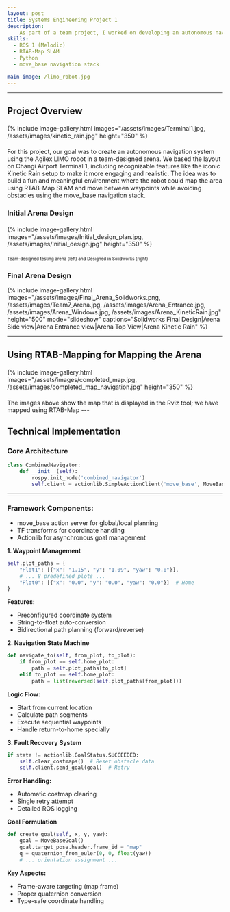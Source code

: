 ```yaml
---
layout: post
title: Systems Engineering Project 1
description:  
    As part of a team project, I worked on developing an autonomous navigation system for the Agilex LIMO robot within a custom-designed arena. Using the RTAB-Map SLAM approach, the robot was able to build a map of the environment and localize itself in real time. Waypoints for navigation were identified directly through the RTAB-Map interface, allowing us to set specific goal locations within the mapped environment. I contributed by writing Python code to enable the robot to follow these waypoints using ROS, while the move_base navigation stack handled global and local path planning to avoid obstacles and determine the most efficient route. This project gave me hands-on experience in mapping, waypoint navigation, and system integration with real-world robot hardware.
skills: 
  - ROS 1 (Melodic)
  - RTAB-Map SLAM
  - Python
  - move_base navigation stack

main-image: /limo_robot.jpg
---
```


---
## Project Overview
<div style="display: flex; gap: 20px; flex-wrap: wrap; margin: 20px 0;">
  {% include image-gallery.html 
     images="/assets/images/Terminal1.jpg, /assets/images/kinetic_rain.jpg"  
     height="350" 
  %}
</div>

For this project, our goal was to create an autonomous navigation system using the Agilex LIMO robot in a team-designed arena. We based the layout on Changi Airport Terminal 1, including recognizable features like the iconic Kinetic Rain setup to make it more engaging and realistic. The idea was to build a fun and meaningful environment where the robot could map the area using RTAB-Map SLAM and move between waypoints while avoiding obstacles using the move_base navigation stack. 

### Initial Arena Design
<div style="display: flex; gap: 20px; flex-wrap: wrap; margin: 20px 0;">
  {% include image-gallery.html 
     images="/assets/images/Initial_design_plan.jpg, /assets/images/Initial_design.jpg" 
     height="350" 
  %}
</div>
<span style="font-size: 10px">Team-designed testing arena (left) and Designed in Solidworks (right)</span>

### Final Arena Design
<div class="arena-slideshow-container">

{% include image-gallery.html 
   images="/assets/images/Final_Arena_Solidworks.png, /assets/images/Team7_Arena.jpg, /assets/images/Arena_Entrance.jpg, /assets/images/Arena_Windows.jpg, /assets/images/Arena_KineticRain.jpg"
   height="500"
   mode="slideshow"
   captions="Solidworks Final Design|Arena Side view|Arena Entrance view|Arena Top View|Arena Kinetic Rain"
%}
</div>



---
## Using RTAB-Mapping for Mapping the Arena
<div style="display: flex; gap: 20px; flex-wrap: wrap; margin: 20px 0;">
  {% include image-gallery.html 
     images="/assets/images/completed_map.jpg, /assets/images/completed_map_navigation.jpg" 
     height="350" 
  %}
</div>
The images above show the map that is displayed in the Rviz tool; we have mapped using RTAB-Map
---

## Technical Implementation

### **Core Architecture**
```python
class CombinedNavigator:
    def __init__(self):
        rospy.init_node('combined_navigator')
        self.client = actionlib.SimpleActionClient('move_base', MoveBaseAction)
```
---
### **Framework Components:**

 - move_base action server for global/local planning
 - TF transforms for coordinate handling
 - Actionlib for asynchronous goal management


**1. Waypoint Management**
```python
self.plot_paths = {
    "Plot1": [{"x": "1.15", "y": "1.09", "yaw": "0.0"}],
    # ... 8 predefined plots ...
    "Plot0": [{"x": "0.0", "y": "0.0", "yaw": "0.0"}]  # Home
}
```
**Features:**

 - Preconfigured coordinate system
 - String-to-float auto-conversion
 - Bidirectional path planning (forward/reverse)

**2. Navigation State Machine**
```python
def navigate_to(self, from_plot, to_plot):
    if from_plot == self.home_plot:
        path = self.plot_paths[to_plot]
    elif to_plot == self.home_plot:
        path = list(reversed(self.plot_paths[from_plot]))
```
**Logic Flow:**

- Start from current location
- Calculate path segments
- Execute sequential waypoints
- Handle return-to-home specially

**3. Fault Recovery System**
```python
if state != actionlib.GoalStatus.SUCCEEDED:
    self.clear_costmaps()  # Reset obstacle data
    self.client.send_goal(goal)  # Retry
```
**Error Handling:**

- Automatic costmap clearing
- Single retry attempt
- Detailed ROS logging

**Goal Formulation**
```python
def create_goal(self, x, y, yaw):
    goal = MoveBaseGoal()
    goal.target_pose.header.frame_id = "map"
    q = quaternion_from_euler(0, 0, float(yaw))
    # ... orientation assignment ...
```
**Key Aspects:**

 - Frame-aware targeting (map frame)
 - Proper quaternion conversion
 - Type-safe coordinate handling


